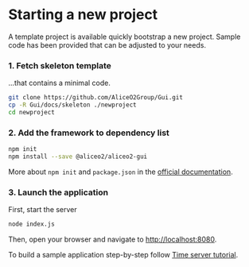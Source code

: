 # Starting a new project

A template project is available quickly bootstrap a new project. Sample code has been provided that can be adjusted to your needs.

### 1. Fetch skeleton template
...that contains a minimal code.

```bash
git clone https://github.com/AliceO2Group/Gui.git
cp -R Gui/docs/skeleton ./newproject
cd newproject
```

### 2. Add the framework to dependency list

```bash
npm init
npm install --save @aliceo2/aliceo2-gui
```
More about `npm init` and `package.json` in the [official documentation](https://docs.npmjs.com/files/package.json).

### 3. Launch the application

First, start the server

```bash
node index.js
```

Then, open your browser and navigate to [http://localhost:8080](http://localhost:8080).

To build a sample application step-by-step follow [Time server tutorial](../tutorial/time-server.md).
